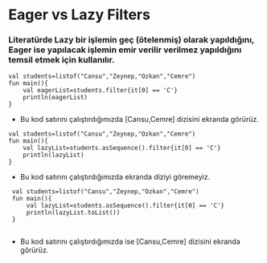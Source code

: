 # Eager vs Lazy Filters

### Literatürde Lazy bir işlemin geç (ötelenmiş) olarak yapıldığını, Eager ise yapılacak işlemin emir verilir verilmez yapıldığını temsil etmek için kullanılır.
 
 ```
 val students=listof("Cansu","Zeynep,"Ozkan","Cemre")
 fun main(){
     val eagerList=students.filter{it[0] == 'C'}
     println(eagerList)
 }
 
```

- Bu kod satırını çalıştırdığımızda [Cansu,Cemre] dizisini ekranda görürüz.


 ```
 val students=listof("Cansu","Zeynep,"Ozkan","Cemre")
 fun main(){
     val lazyList=students.asSequence().filter{it[0] == 'C'}
     println(lazyList)
 }
 
```

- Bu kod satırını çalıştırdığımızda ekranda diziyi göremeyiz.


```
 val students=listof("Cansu","Zeynep,"Ozkan","Cemre")
 fun main(){
     val lazyList=students.asSequence().filter{it[0] == 'C'}
     println(lazyList.toList())
 }
 
```

- Bu kod satırını çalıştırdığımızda ise [Cansu,Cemre] dizisini ekranda görürüz.
